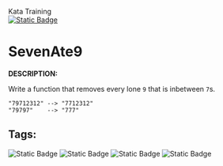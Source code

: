 Kata Training <br>
[![Static Badge](https://img.shields.io/badge/7kyu%20-%20black?style=flat&logo=codewars&labelColor=B1361E&color=black)](Javascript/7kyu)

# SevenAte9

**DESCRIPTION:**

Write a function that removes every lone `9` that is inbetween `7`s.

```
"79712312" --> "7712312"
"79797"    --> "777"
```

## Tags:

![Static Badge](https://img.shields.io/badge/fundamentals%20-%20purple?style=plastic) ![Static Badge](https://img.shields.io/badge/strings%20-%20blue?style=plastic) ![Static Badge](https://img.shields.io/badge/arrays%20-%20dodgerblue?style=plastic) ![Static Badge](https://img.shields.io/badge/logic%20-%20indigo?style=plastic)